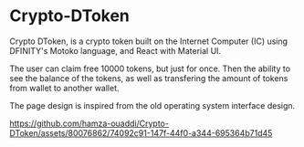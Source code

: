 # Crypto-DToken
Crypto DToken, is a crypto token built on the Internet Computer (IC) using DFINITY's Motoko language, and React with Material UI. 

The user can claim free 10000 tokens, but just for once. Then the ability to see the balance of the tokens, as well as transfering the amount of tokens from wallet to another wallet.

The page design is inspired from the old operating system interface design.


https://github.com/hamza-ouaddi/Crypto-DToken/assets/80076862/74092c91-147f-44f0-a344-695364b71d45

